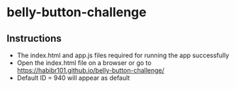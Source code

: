 # belly-button-challenge

## Instructions

- The index.html and app.js files required for running the app successfully
- Open the index.html file on a browser or go to https://habibr101.github.io/belly-button-challenge/
- Default ID = 940 will appear as default